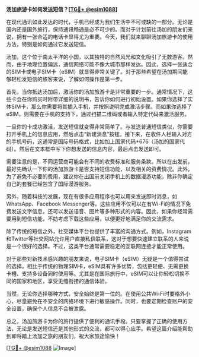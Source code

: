 **汤加旅游卡如何发送短信？[[TG💪+ @esim1088](https://t.me/s/esim1088)]**

在现代通讯如此发达的时代，手机已经成为我们生活中不可或缺的一部分。无论是国内还是国外旅行，保持通讯畅通是必不可少的。而对于计划前往汤加的朋友们来说，拥有一张合适的电话卡显得尤为重要。今天，我们就来聊聊汤加旅游卡的使用方法，特别是如何通过它发送短信。

汤加，这个位于南太平洋的小国，以其独特的自然风光和文化吸引了无数游客。然而，由于地理位置偏远，通信网络可能不像大城市那样发达。因此，选择一张适合的SIM卡或电子SIM卡（eSIM）就显得非常关键了。对于那些希望在汤加期间能够轻松发短信的旅客来说，了解如何操作是第一步。

首先，当你抵达汤加后，激活你的汤加旅游卡是非常重要的一步。通常情况下，这些卡会在你购买时附带详细的说明书，告诉你如何进行初始设置。如果你选择了实体SIM卡，那么你需要将其插入手机，并按照说明完成激活步骤。而如果你选择了eSIM，则需要在手机的支持下，通过扫描二维码或者输入特定代码来激活服务。

一旦你的卡成功激活，发送短信就变得非常简单了。与发送普通短信类似，你需要打开手机上的信息应用，然后点击“新建消息”按钮。接下来，在收件人栏输入对方的手机号码，这通常是国际号码格式，比如加上国家代码+676（汤加的国家代码）。然后在文本框中写下你想发送的信息内容，最后点击发送即可。

需要注意的是，不同运营商可能会有不同的收费标准和服务条款。所以在出发前，最好先确认一下你的汤加旅游卡是否支持短信功能，以及相关的资费情况。此外，为了避免不必要的费用，建议你在出国前关闭手机上的数据漫游功能，除非你确定自己的套餐已经包含了国际漫游服务。

另外，随着科技的发展，现在有很多应用程序也可以用来发送即时消息，如WhatsApp、Facebook Messenger等。这些应用不仅可以在有Wi-Fi的情况下免费发送文字信息，还可以发送语音、图片等多种形式的内容。因此，如果你经常需要用到短信功能，不妨考虑下载这些应用，以便更好地满足你的交流需求。

除了传统的短信之外，社交媒体平台也提供了丰富的沟通方式。例如，Instagram和Twitter等社交网站允许用户直接私信联系，这对于想要快速建立联系的人来说是一个很好的选择。不过，这类平台通常需要稳定的互联网连接才能正常使用。

对于那些对新技术感兴趣的朋友来说，电子SIM卡（eSIM）无疑是一个值得尝试的选择。相比于传统的物理SIM卡，eSIM具有许多优势，包括更轻便、无需更换卡槽、支持多设备同时使用等。尤其是在国际旅行中，eSIM可以让你轻松切换不同的国家和地区，享受无缝衔接的通信体验。

当然，无论你选择哪种方式，安全始终是第一位的。在使用公共Wi-Fi时要格外小心，尽量避免在不安全的网络环境下进行敏感操作。同时，也要定期检查账户的安全设置，确保个人信息不会被泄露。

总之，汤加旅游卡为你的旅行提供了便利的通讯手段。只要掌握了正确的使用方法，无论是发送短信还是其他形式的交流，都可以得心应手。希望这篇介绍能帮助到即将踏上汤加之旅的朋友们，祝大家旅途愉快！

[[TG💪+ @esim1088](https://t.me/s/esim1088) ![Image](https://i.postimg.cc/4NQfJmqS/Snipaste-2025-05-13-00-14-12.png)]